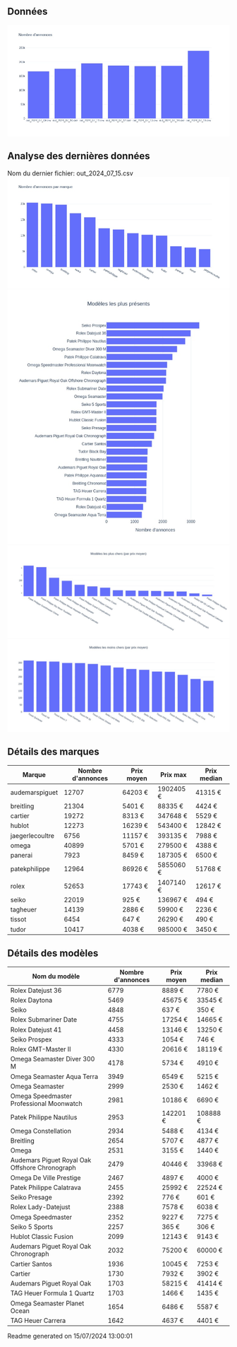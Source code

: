 
## Données
![image](./out/count_per_day.jpeg)

## Analyse des dernières données
Nom du dernier fichier: out_2024_07_15.csv
![image](./out/count_per_brand.jpeg)
![image](./out/count_per_name.jpeg)
![image](./out/avg_price_per_name_desc.jpeg)
![image](./out/avg_price_per_name_asc.jpeg)

## Détails des marques
|Marque|Nombre d'annonces|Prix moyen|Prix max|Prix median|
|------|-----------------|----------|--------|-----------|
|audemarspiguet|12707|64203 €|1902405 €|41315 €| 
|breitling|21304|5401 €|88335 €|4424 €| 
|cartier|19272|8313 €|347648 €|5529 €| 
|hublot|12273|16239 €|543400 €|12842 €| 
|jaegerlecoultre|6756|11157 €|393135 €|7988 €| 
|omega|40899|5701 €|279500 €|4388 €| 
|panerai|7923|8459 €|187305 €|6500 €| 
|patekphilippe|12964|86926 €|5855060 €|51768 €| 
|rolex|52653|17743 €|1407140 €|12617 €| 
|seiko|22019|925 €|136967 €|494 €| 
|tagheuer|14139|2886 €|59900 €|2236 €| 
|tissot|6454|647 €|26290 €|490 €| 
|tudor|10417|4038 €|985000 €|3450 €| 

## Détails des modèles
Nom du modèle|Nombre d'annonces|Prix moyen|Prix median|
|-------------|-----------------|----------|-----------|
|Rolex Datejust 36|6779|8889 €|7780 €| 
|Rolex Daytona|5469|45675 €|33545 €| 
|Seiko|4848|637 €|350 €| 
|Rolex Submariner Date|4755|17254 €|14665 €| 
|Rolex Datejust 41|4458|13146 €|13250 €| 
|Seiko Prospex|4333|1054 €|746 €| 
|Rolex GMT-Master II|4330|20616 €|18119 €| 
|Omega Seamaster Diver 300 M|4178|5734 €|4910 €| 
|Omega Seamaster Aqua Terra|3949|6549 €|5215 €| 
|Omega Seamaster|2999|2530 €|1462 €| 
|Omega Speedmaster Professional Moonwatch|2981|10186 €|6690 €| 
|Patek Philippe Nautilus|2953|142201 €|108888 €| 
|Omega Constellation|2934|5488 €|4134 €| 
|Breitling|2654|5707 €|4877 €| 
|Omega|2531|3155 €|1440 €| 
|Audemars Piguet Royal Oak Offshore Chronograph|2479|40446 €|33968 €| 
|Omega De Ville Prestige|2467|4897 €|4000 €| 
|Patek Philippe Calatrava|2455|25992 €|22524 €| 
|Seiko Presage|2392|776 €|601 €| 
|Rolex Lady-Datejust|2388|7578 €|6038 €| 
|Omega Speedmaster|2352|9227 €|7275 €| 
|Seiko 5 Sports|2257|365 €|306 €| 
|Hublot Classic Fusion|2099|12143 €|9143 €| 
|Audemars Piguet Royal Oak Chronograph|2032|75200 €|60000 €| 
|Cartier Santos|1936|10045 €|7253 €| 
|Cartier|1730|7932 €|3902 €| 
|Audemars Piguet Royal Oak|1703|58215 €|41414 €| 
|TAG Heuer Formula 1 Quartz|1703|1466 €|1435 €| 
|Omega Seamaster Planet Ocean|1654|6486 €|5587 €| 
|TAG Heuer Carrera|1642|4637 €|4401 €| 


 Readme generated on 15/07/2024 13:00:01